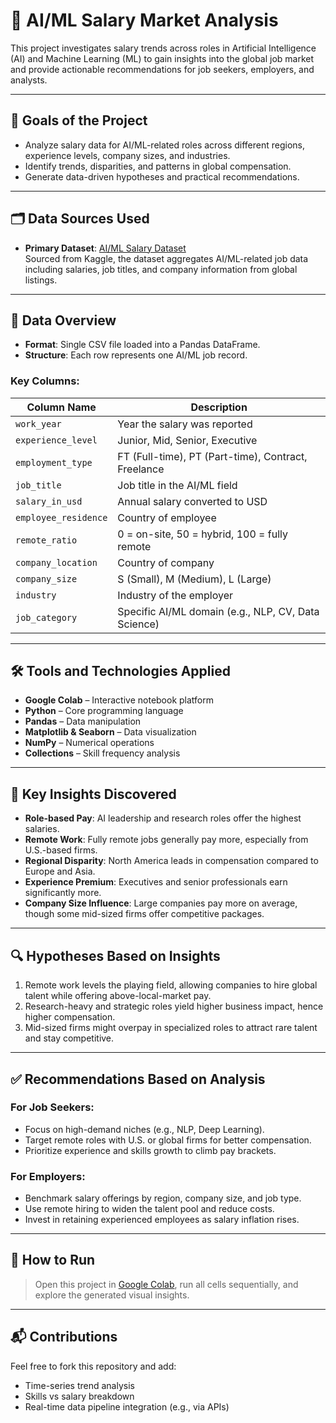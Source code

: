 # 💼 AI/ML Salary Market Analysis

This project investigates salary trends across roles in Artificial Intelligence (AI) and Machine Learning (ML) to gain insights into the global job market and provide actionable recommendations for job seekers, employers, and analysts.

---

## 🎯 Goals of the Project

- Analyze salary data for AI/ML-related roles across different regions, experience levels, company sizes, and industries.
- Identify trends, disparities, and patterns in global compensation.
- Generate data-driven hypotheses and practical recommendations.

---

## 🗂 Data Sources Used

- **Primary Dataset**: [AI/ML Salary Dataset](https://www.kaggle.com/datasets/jessemostipak/artificial-intelligence-jobs)  
  Sourced from Kaggle, the dataset aggregates AI/ML-related job data including salaries, job titles, and company information from global listings.

---

## 🧾 Data Overview

- **Format**: Single CSV file loaded into a Pandas DataFrame.
- **Structure**: Each row represents one AI/ML job record.

### Key Columns:
| Column Name         | Description                                                  |
|---------------------|--------------------------------------------------------------|
| `work_year`         | Year the salary was reported                                 |
| `experience_level`  | Junior, Mid, Senior, Executive                               |
| `employment_type`   | FT (Full-time), PT (Part-time), Contract, Freelance          |
| `job_title`         | Job title in the AI/ML field                                 |
| `salary_in_usd`     | Annual salary converted to USD                               |
| `employee_residence`| Country of employee                                          |
| `remote_ratio`      | 0 = on-site, 50 = hybrid, 100 = fully remote                 |
| `company_location`  | Country of company                                           |
| `company_size`      | S (Small), M (Medium), L (Large)                             |
| `industry`          | Industry of the employer                                     |
| `job_category`      | Specific AI/ML domain (e.g., NLP, CV, Data Science)          |

---

## 🛠 Tools and Technologies Applied

- **Google Colab** – Interactive notebook platform
- **Python** – Core programming language
- **Pandas** – Data manipulation
- **Matplotlib & Seaborn** – Data visualization
- **NumPy** – Numerical operations
- **Collections** – Skill frequency analysis

---

## 📌 Key Insights Discovered

- **Role-based Pay**: AI leadership and research roles offer the highest salaries.
- **Remote Work**: Fully remote jobs generally pay more, especially from U.S.-based firms.
- **Regional Disparity**: North America leads in compensation compared to Europe and Asia.
- **Experience Premium**: Executives and senior professionals earn significantly more.
- **Company Size Influence**: Large companies pay more on average, though some mid-sized firms offer competitive packages.

---

## 🔍 Hypotheses Based on Insights

1. Remote work levels the playing field, allowing companies to hire global talent while offering above-local-market pay.
2. Research-heavy and strategic roles yield higher business impact, hence higher compensation.
3. Mid-sized firms might overpay in specialized roles to attract rare talent and stay competitive.

---

## ✅ Recommendations Based on Analysis

### For Job Seekers:
- Focus on high-demand niches (e.g., NLP, Deep Learning).
- Target remote roles with U.S. or global firms for better compensation.
- Prioritize experience and skills growth to climb pay brackets.

### For Employers:
- Benchmark salary offerings by region, company size, and job type.
- Use remote hiring to widen the talent pool and reduce costs.
- Invest in retaining experienced employees as salary inflation rises.

---

## 📎 How to Run

> Open this project in [Google Colab](https://colab.research.google.com/drive/16V8KD-wk88ocnGOtJKxGHNWsiNN9K4w_?usp=sharing), run all cells sequentially, and explore the generated visual insights.

---

## 📬 Contributions

Feel free to fork this repository and add:
- Time-series trend analysis
- Skills vs salary breakdown
- Real-time data pipeline integration (e.g., via APIs)
